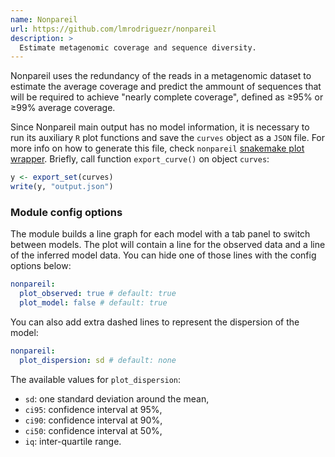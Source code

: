 ```yaml
---
name: Nonpareil
url: https://github.com/lmrodriguezr/nonpareil
description: >
  Estimate metagenomic coverage and sequence diversity.
---
```


Nonpareil uses the redundancy of the reads in a metagenomic dataset to estimate
the average coverage and predict the ammount of sequences that will be required
to achieve "nearly complete coverage", defined as ≥95% or ≥99% average coverage.

Since Nonpareil main output has no model information, it is necessary to run its
auxiliary `R` plot functions and save the `curves` object as a `JSON` file. For
more info on how to generate this file, check `nonpareil` [snakemake plot wrapper](https://snakemake-wrappers.readthedocs.io/en/latest/wrappers/nonpareil/plot.html#code). Briefly, call function `export_curve()` on object `curves`:

```r
y <- export_set(curves)
write(y, "output.json")
```

### Module config options

The module builds a line graph for each model with a tab panel to switch between models.
The plot will contain a line for the observed data and a line of the inferred model data.
You can hide one of those lines with the config options below:

```yaml
nonpareil:
  plot_observed: true # default: true
  plot_model: false # default: true
```

You can also add extra dashed lines to represent the dispersion of the model:

```yaml
nonpareil:
  plot_dispersion: sd # default: none
```

The available values for `plot_dispersion`:

- `sd`: one standard deviation around the mean,
- `ci95`: confidence interval at 95%,
- `ci90`: confidence interval at 90%,
- `ci50`: confidence interval at 50%,
- `iq`: inter-quartile range.
